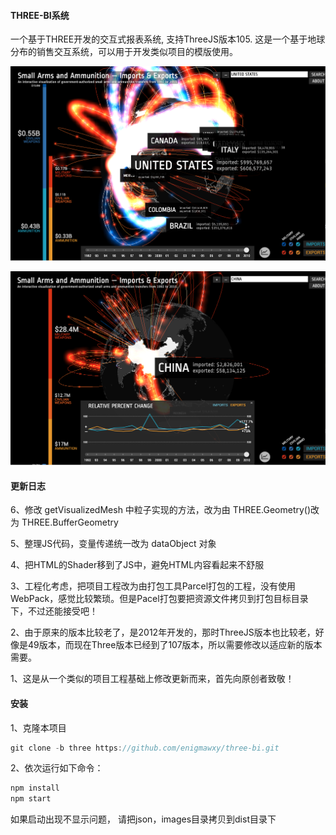 #### THREE-BI系统
一个基于THREE开发的交互式报表系统, 支持ThreeJS版本105.
这是一个基于地球分布的销售交互系统，可以用于开发类似项目的模版使用。

![截图1](./images/screenshot1.png)

![截图2](./images/screenshot2.png)

#### 更新日志

6、修改 getVisualizedMesh 中粒子实现的方法，改为由 THREE.Geometry()改为 THREE.BufferGeometry

5、整理JS代码，变量传递统一改为 dataObject 对象

4、把HTML的Shader移到了JS中，避免HTML内容看起来不舒服

3、工程化考虑，把项目工程改为由打包工具Parcel打包的工程，没有使用WebPack，感觉比较繁琐。但是Pacel打包要把资源文件拷贝到打包目标目录下，不过还能接受吧！

2、由于原来的版本比较老了，是2012年开发的，那时ThreeJS版本也比较老，好像是49版本，而现在Three版本已经到了107版本，所以需要修改以适应新的版本需要。

1、这是从一个类似的项目工程基础上修改更新而来，首先向原创者致敬！

#### 安装

1、克隆本项目
```javascript
git clone -b three https://github.com/enigmawxy/three-bi.git
```

2、依次运行如下命令：
```js
npm install
npm start
```
如果启动出现不显示问题， 请把json，images目录拷贝到dist目录下
